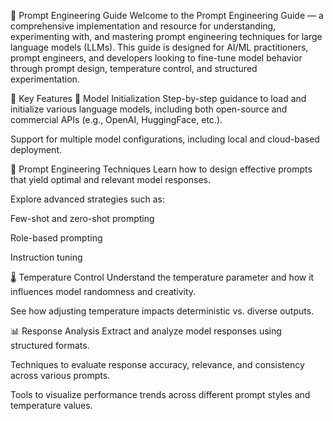 🧠 Prompt Engineering Guide
Welcome to the Prompt Engineering Guide — a comprehensive implementation and resource for understanding, experimenting with, and mastering prompt engineering techniques for large language models (LLMs). This guide is designed for AI/ML practitioners, prompt engineers, and developers looking to fine-tune model behavior through prompt design, temperature control, and structured experimentation.

📌 Key Features
🔧 Model Initialization
Step-by-step guidance to load and initialize various language models, including both open-source and commercial APIs (e.g., OpenAI, HuggingFace, etc.).

Support for multiple model configurations, including local and cloud-based deployment.

📝 Prompt Engineering Techniques
Learn how to design effective prompts that yield optimal and relevant model responses.

Explore advanced strategies such as:

Few-shot and zero-shot prompting

Role-based prompting

Instruction tuning

🌡️ Temperature Control
Understand the temperature parameter and how it influences model randomness and creativity.

See how adjusting temperature impacts deterministic vs. diverse outputs.

📊 Response Analysis
Extract and analyze model responses using structured formats.

Techniques to evaluate response accuracy, relevance, and consistency across various prompts.

Tools to visualize performance trends across different prompt styles and temperature values.

